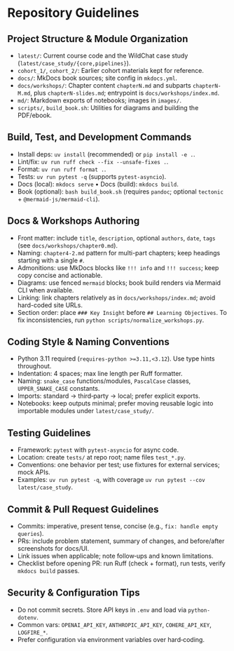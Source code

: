 # Repository Guidelines

## Project Structure & Module Organization
- `latest/`: Current course code and the WildChat case study (`latest/case_study/{core,pipelines}`).
- `cohort_1/`, `cohort_2/`: Earlier cohort materials kept for reference.
- `docs/`: MkDocs book sources; site config in `mkdocs.yml`.
- `docs/workshops/`: Chapter content `chapterN.md` and subparts `chapterN-M.md`, plus `chapterN-slides.md`; entrypoint is `docs/workshops/index.md`.
- `md/`: Markdown exports of notebooks; images in `images/`.
- `scripts/`, `build_book.sh`: Utilities for diagrams and building the PDF/ebook.

## Build, Test, and Development Commands
- Install deps: `uv install` (recommended) or `pip install -e .`.
- Lint/fix: `uv run ruff check --fix --unsafe-fixes .`.
- Format: `uv run ruff format .`.
- Tests: `uv run pytest -q` (supports `pytest-asyncio`).
- Docs (local): `mkdocs serve`  •  Docs (build): `mkdocs build`.
- Book (optional): `bash build_book.sh` (requires `pandoc`; optional `tectonic` + `@mermaid-js/mermaid-cli`).

## Docs & Workshops Authoring
- Front matter: include `title`, `description`, optional `authors`, `date`, `tags` (see `docs/workshops/chapter0.md`).
- Naming: `chapter4-2.md` pattern for multi-part chapters; keep headings starting with a single `#`.
- Admonitions: use MkDocs blocks like `!!! info` and `!!! success`; keep copy concise and actionable.
- Diagrams: use fenced `mermaid` blocks; book build renders via Mermaid CLI when available.
- Linking: link chapters relatively as in `docs/workshops/index.md`; avoid hard-coded site URLs.
- Section order: place `### Key Insight` before `## Learning Objectives`. To fix inconsistencies, run `python scripts/normalize_workshops.py`.

## Coding Style & Naming Conventions
- Python 3.11 required (`requires-python >=3.11,<3.12`). Use type hints throughout.
- Indentation: 4 spaces; max line length per Ruff formatter.
- Naming: `snake_case` functions/modules, `PascalCase` classes, `UPPER_SNAKE_CASE` constants.
- Imports: standard → third‑party → local; prefer explicit exports.
- Notebooks: keep outputs minimal; prefer moving reusable logic into importable modules under `latest/case_study/`.

## Testing Guidelines
- Framework: `pytest` with `pytest-asyncio` for async code.
- Location: create `tests/` at repo root; name files `test_*.py`.
- Conventions: one behavior per test; use fixtures for external services; mock APIs.
- Examples: `uv run pytest -q`, with coverage `uv run pytest --cov latest/case_study`.

## Commit & Pull Request Guidelines
- Commits: imperative, present tense, concise (e.g., `fix: handle empty queries`).
- PRs: include problem statement, summary of changes, and before/after screenshots for docs/UI.
- Link issues when applicable; note follow‑ups and known limitations.
- Checklist before opening PR: run Ruff (check + format), run tests, verify `mkdocs build` passes.

## Security & Configuration Tips
- Do not commit secrets. Store API keys in `.env` and load via `python-dotenv`.
- Common vars: `OPENAI_API_KEY`, `ANTHROPIC_API_KEY`, `COHERE_API_KEY`, `LOGFIRE_*`.
- Prefer configuration via environment variables over hard‑coding.
